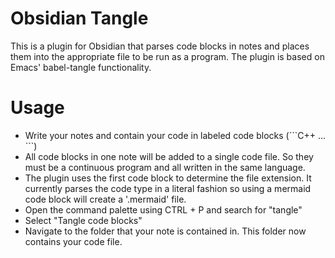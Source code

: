# Obsidian Tangle

This is a plugin for Obsidian that parses code blocks in notes and places them into the appropriate file to be run as a program. The plugin is based on Emacs' babel-tangle functionality.


# Usage

- Write your notes and contain your code in labeled code blocks (\`\`\`C++ ... \`\`\`)
- All code blocks in one note will be added to a single code file. So they must be a continuous program and all written in the same language.
- The plugin uses the first code block to determine the file extension. It currently parses the code type in a literal fashion so using a mermaid code block will create a '.mermaid' file.
- Open the command palette using CTRL + P and search for "tangle"
- Select "Tangle code blocks"
- Navigate to the folder that your note is contained in. This folder now contains your code file.
